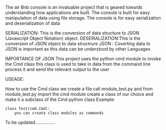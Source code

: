 The air Bnb console is an invaluable project that is geared towards understanding 
how applications are built.
The console is built for easy manipulation of data using file storage.
The console is for easy serialization and deserialization of data

SERIALIZATION: This is the conversion of data structure to JSON (Javascript Object Notation) object.
DESERIALIZATION:This is the conversion of JSON object to data structrure
JSON : Coverting data to JSON is important as this data can be understood by other Languages

IMPORTANCE OF JSON
This project uses the python cmd module to invoke the Cmd class this class is used to take in data from the command line
process it and send the relevant output to the user

USEAGE:

How to use the Cmd class
we create a file call module_test.py
and from module_test.py import the cmd module
create a class of our choice and make it a subclass of the Cmd python class
Example: 
	
	class Test(cmd.Cmd):
		you can create class modules as commands

To be updated................
